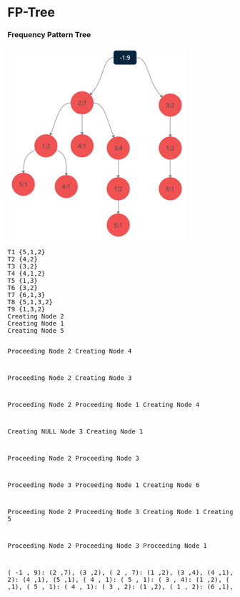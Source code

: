 # FP-Tree
### Frequency Pattern Tree
<div> <img src="image/image.png" width="400px"> </div>
<pre>
T1 {5,1,2} 
T2 {4,2} 
T3 {3,2} 
T4 {4,1,2} 
T5 {1,3} 
T6 {3,2} 
T7 {6,1,3} 
T8 {5,1,3,2} 
T9 {1,3,2} 
Creating Node 2
Creating Node 1
Creating Node 5

Proceeding Node 2
Creating Node 4

Proceeding Node 2
Creating Node 3

Proceeding Node 2
Proceeding Node 1
Creating Node 4

Creating NULL Node 3
Creating Node 1

Proceeding Node 2
Proceeding Node 3

Proceeding Node 3
Proceeding Node 1
Creating Node 6

Proceeding Node 2
Proceeding Node 3
Creating Node 1
Creating Node 5

Proceeding Node 2
Proceeding Node 3
Proceeding Node 1

( -1 , 9): (2 ,7), (3 ,2), 
( 2 , 7): (1 ,2), (3 ,4), (4 ,1), 
( 1 , 2): (4 ,1), (5 ,1), 
( 4 , 1): 
( 5 , 1): 
( 3 , 4): (1 ,2), 
( 1 , 2): (5 ,1), 
( 5 , 1): 
( 4 , 1): 
( 3 , 2): (1 ,2), 
( 1 , 2): (6 ,1), 
( 6 , 1): 
</pre>
